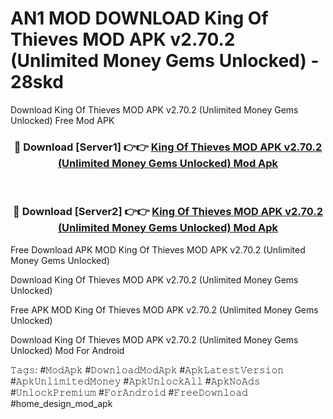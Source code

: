 # AN1 MOD DOWNLOAD King Of Thieves MOD APK v2.70.2 (Unlimited Money Gems Unlocked) - 28skd
Download King Of Thieves MOD APK v2.70.2 (Unlimited Money Gems Unlocked) Free Mod APK

<div align="center">
<h3>🔴 Download [Server1] 👉👉 <a href="https://apk-comot.site?title=King_Of_Thieves_MOD_APK_v2.70.2_(Unlimited_Money_Gems_Unlocked)">King Of Thieves MOD APK v2.70.2 (Unlimited Money Gems Unlocked) Mod Apk</a></h3><br>

<h3>🔴 Download [Server2] 👉👉 <a href="https://apk-comot.site?title=King_Of_Thieves_MOD_APK_v2.70.2_(Unlimited_Money_Gems_Unlocked)">King Of Thieves MOD APK v2.70.2 (Unlimited Money Gems Unlocked) Mod Apk</a></h3>
</div>


Free Download APK MOD King Of Thieves MOD APK v2.70.2 (Unlimited Money Gems Unlocked)

Download King Of Thieves MOD APK v2.70.2 (Unlimited Money Gems Unlocked) 

Free APK MOD King Of Thieves MOD APK v2.70.2 (Unlimited Money Gems Unlocked) 

Download King Of Thieves MOD APK v2.70.2 (Unlimited Money Gems Unlocked) Mod For Android

𝚃𝚊𝚐𝚜: #𝙼𝚘𝚍𝙰𝚙𝚔 #𝙳𝚘𝚠𝚗𝚕𝚘𝚊𝚍𝙼𝚘𝚍𝙰𝚙𝚔 #𝙰𝚙𝚔𝙻𝚊𝚝𝚎𝚜𝚝𝚅𝚎𝚛𝚜𝚒𝚘𝚗 #𝙰𝚙𝚔𝚄𝚗𝚕𝚒𝚖𝚒𝚝𝚎𝚍𝙼𝚘𝚗𝚎𝚢 #𝙰𝚙𝚔𝚄𝚗𝚕𝚘𝚌𝚔𝙰𝚕𝚕 #𝙰𝚙𝚔𝙽𝚘𝙰𝚍𝚜 #𝚄𝚗𝚕𝚘𝚌𝚔𝙿𝚛𝚎𝚖𝚒𝚞𝚖 #𝙵𝚘𝚛𝙰𝚗𝚍𝚛𝚘𝚒𝚍 #𝙵𝚛𝚎𝚎𝙳𝚘𝚠𝚗𝚕𝚘𝚊𝚍 #home_design_mod_apk